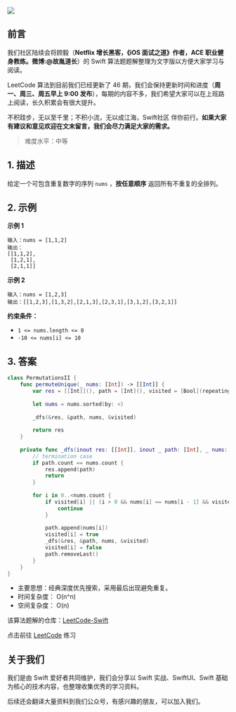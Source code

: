 ![](https://upload-images.jianshu.io/upload_images/2829694-8d80389416deefc4.png?imageMogr2/auto-orient/strip%7CimageView2/2/w/1240)

## 前言

我们社区陆续会将顾毅（**Netflix 增长黑客，《iOS 面试之道》作者，ACE 职业健身教练。微博:@故胤道长**）的 Swift 算法题题解整理为文字版以方便大家学习与阅读。

LeetCode 算法到目前我们已经更新了 46 期，我们会保持更新时间和进度（**周一、周三、周五早上 9:00 发布**），每期的内容不多，我们希望大家可以在上班路上阅读，长久积累会有很大提升。

不积跬步，无以至千里；不积小流，无以成江海，Swift社区 伴你前行。**如果大家有建议和意见欢迎在文末留言，我们会尽力满足大家的需求。**

> 难度水平：中等

## 1. 描述

给定一个可包含重复数字的序列 `nums` ，**按任意顺序** 返回所有不重复的全排列。

## 2. 示例

**示例 1**

```
输入：nums = [1,1,2]
输出：
[[1,1,2],
 [1,2,1],
 [2,1,1]]
```

**示例 2**

```
输入：nums = [1,2,3]
输出：[[1,2,3],[1,3,2],[2,1,3],[2,3,1],[3,1,2],[3,2,1]]
```

**约束条件：**

- `1 <= nums.length <= 8`
- `-10 <= nums[i] <= 10`

## 3. 答案

```swift
class PermutationsII {
    func permuteUnique(_ nums: [Int]) -> [[Int]] {
        var res = [[Int]](), path = [Int](), visited = [Bool](repeating: false, count: nums.count)
        
        let nums = nums.sorted(by: <)
        
        _dfs(&res, &path, nums, &visited)
        
        return res
    }
    
    private func _dfs(inout res: [[Int]], inout _ path: [Int], _ nums: [Int], inout _ visited: [Bool]) {
        // termination case
        if path.count == nums.count {
            res.append(path)
            return
        }
        
        for i in 0..<nums.count {
            if visited[i] || (i > 0 && nums[i] == nums[i - 1] && visited[i - 1]) {
                continue
            }
            
            path.append(nums[i])
            visited[i] = true
            _dfs(&res, &path, nums, &visited)
            visited[i] = false
            path.removeLast()
        }
    }
}
```

* 主要思想：经典深度优先搜索，采用最后出现避免重复。
* 时间复杂度： O(n^n)
* 空间复杂度： O(n)

该算法题解的仓库：[LeetCode-Swift](https://github.com/soapyigu/LeetCode-Swift "LeetCode-Swift")

点击前往 [LeetCode](https://leetcode.com/problems/permutations-ii/ "LeetCode") 练习

## 关于我们

我们是由 Swift 爱好者共同维护，我们会分享以 Swift 实战、SwiftUI、Swift 基础为核心的技术内容，也整理收集优秀的学习资料。

后续还会翻译大量资料到我们公众号，有感兴趣的朋友，可以加入我们。
